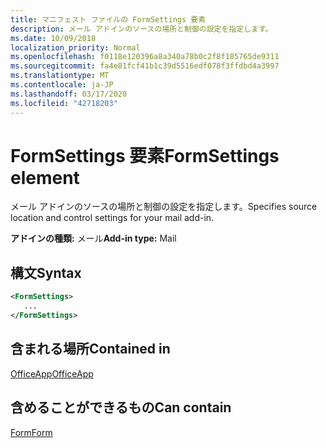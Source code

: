 ```yaml
---
title: マニフェスト ファイルの FormSettings 要素
description: メール アドインのソースの場所と制御の設定を指定します。
ms.date: 10/09/2018
localization_priority: Normal
ms.openlocfilehash: f0118e120396a8a340a78b0c2f8f185765de9311
ms.sourcegitcommit: fa4e81fcf41b1c39d5516edf078f3ffdbd4a3997
ms.translationtype: MT
ms.contentlocale: ja-JP
ms.lasthandoff: 03/17/2020
ms.locfileid: "42718203"
---
```

# <a name="formsettings-element"></a><span data-ttu-id="d25b6-103">FormSettings 要素</span><span class="sxs-lookup"><span data-stu-id="d25b6-103">FormSettings element</span></span>

<span data-ttu-id="d25b6-104">メール アドインのソースの場所と制御の設定を指定します。</span><span class="sxs-lookup"><span data-stu-id="d25b6-104">Specifies source location and control settings for your mail add-in.</span></span>

<span data-ttu-id="d25b6-105">**アドインの種類:** メール</span><span class="sxs-lookup"><span data-stu-id="d25b6-105">**Add-in type:** Mail</span></span>

## <a name="syntax"></a><span data-ttu-id="d25b6-106">構文</span><span class="sxs-lookup"><span data-stu-id="d25b6-106">Syntax</span></span>

```XML
<FormSettings>
   ...
</FormSettings>
```

## <a name="contained-in"></a><span data-ttu-id="d25b6-107">含まれる場所</span><span class="sxs-lookup"><span data-stu-id="d25b6-107">Contained in</span></span>

[<span data-ttu-id="d25b6-108">OfficeApp</span><span class="sxs-lookup"><span data-stu-id="d25b6-108">OfficeApp</span></span>](officeapp.md)

## <a name="can-contain"></a><span data-ttu-id="d25b6-109">含めることができるもの</span><span class="sxs-lookup"><span data-stu-id="d25b6-109">Can contain</span></span>

[<span data-ttu-id="d25b6-110">Form</span><span class="sxs-lookup"><span data-stu-id="d25b6-110">Form</span></span>](form.md)

